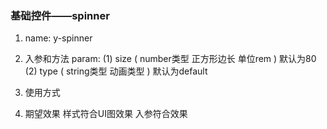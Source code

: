 ### 基础控件——spinner

1. name: y-spinner

2. 入参和方法
    param: 
	 (1) size ( number类型 正方形边长 单位rem ) 默认为80
	 (2) type ( string类型 动画类型 ) 默认为default 

3. 使用方式
	<y-spinner :size="80"></y-spinner>

4. 期望效果
	样式符合UI图效果
	入参符合效果



